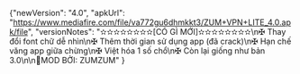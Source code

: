{"newVersion": "4.0",
 "apkUrl": "https://www.mediafire.com/file/va772gu6dhmkkt3/ZUM+VPN+LITE_4.0.apk/file",
 "versionNotes": "✫✫✫✫✫✫✫✫[CÓ GÌ MỚI]✫✫✫✫✫✫✫✫\n✠ Thay đổi font chữ dễ nhìn\n✠ Thêm thời gian sử dụng app (đã crack)\n✠ Hạn chế văng app giữa chừng\n✠ Việt hóa 1 số chổ\n✠ Còn lại giống như bản 3.0\n\n👤MOD BỞI: ZUMZUM"
}
